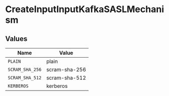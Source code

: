 # CreateInputInputKafkaSASLMechanism


## Values

| Name            | Value           |
| --------------- | --------------- |
| `PLAIN`         | plain           |
| `SCRAM_SHA_256` | scram-sha-256   |
| `SCRAM_SHA_512` | scram-sha-512   |
| `KERBEROS`      | kerberos        |